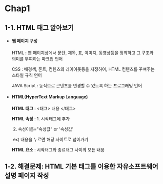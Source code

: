 # Chap1



## 1-1. HTML 태그 알아보기

- #### 웹 페이지 구성

  HTML : 웹 페이지상에서 문단, 제목, 표, 이미지, 동영상등을 정의하고 그 구조와 의미를 부여하는 마크업 언어

  CSS : 배경색, 폰트, 컨텐츠의 레이아웃등을 지정하여, HTML 컨텐츠를 꾸며주는 스타일 규칙 언어

  JAVA Script : 동적으로 콘텐츠를 변경할 수 있도록 하는 프로그래밍 언어



- #### HTML(HyperText Markup Language)

  **HTML 태그** : <태그> 내용 </태그> 

  **HTML 속성** :  1. 시작태그에 추가 

  ​						2. 속성이름="속성값" or  '속성값'

  ​						ex) 내용을 누르면 해당 사이트로 넘어가기

  **HTML 요소** : 시작태그와 종료태그 사이의 모든 내용

  

## 1-2. 해결문제: HTML 기본 태그를 이용한 자유소프트웨어 설명 페이지 작성









## 	

​	



